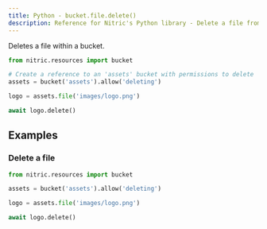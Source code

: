 ```yaml
---
title: Python - bucket.file.delete()
description: Reference for Nitric's Python library - Delete a file from a bucket.
---
```


Deletes a file within a bucket.

```python
from nitric.resources import bucket

# Create a reference to an 'assets' bucket with permissions to delete
assets = bucket('assets').allow('deleting')

logo = assets.file('images/logo.png')

await logo.delete()
```

## Examples

### Delete a file

```python
from nitric.resources import bucket

assets = bucket('assets').allow('deleting')

logo = assets.file('images/logo.png')

await logo.delete()
```
